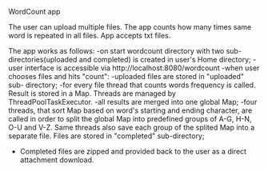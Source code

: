 WordCount app

The user can upload multiple files. The app counts how many times same word is repeated in all files. App accepts txt files.

The app works as follows:
-on start wordcount directory with two sub-directories(uploaded and completed) is created in user's Home directory;
-user interface is accessible via http://localhost:8080/wordcount
-when user chooses files and hits "count": 
-uploaded files are stored in "uploaded" sub- directory;
-for every file thread that counts words frequency is called. Result is stored in a Map. Threads are managed by ThreadPoolTaskExecutor. 
-all results are merged into one global Map;
-four threads, that sort Map based on word's starting and ending character, are called in order to split the global Map into predefined groups of A-G, H-N, O-U and V-Z.  Same threads also save each group of the splited Map into a separate file. Files are stored in "completed" sub-directory;
- Completed files are zipped and provided back to the user as a direct attachment download.

